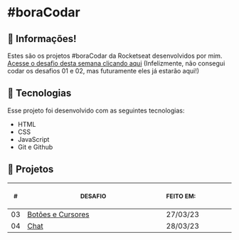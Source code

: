 # #boraCodar

## 📖 Informações!
Estes são os projetos #boraCodar da Rocketseat desenvolvidos por mim.
<a href="https://boracodar.dev">Acesse o desafio desta semana clicando aqui</a>
(Infelizmente, não consegui codar os desafios 01 e 02, mas futuramente eles já estarão aqui!)


## 🚀 Tecnologias

Esse projeto foi desenvolvido com as seguintes tecnologias:

- HTML
- CSS
- JavaScript
- Git e Github

## 📂 Projetos

<table>
    <thead>
        <tr>
            <th align="center">
                <img width="20" height="1"> 
                <p>
                    <small>#</small>
                </p>
            </th>
            <th align="center">
                <img width="300" height="1"> 
                <p> 
                    <small>
                        DESAFIO
                    </small>
                </p>
            </th>
            <th align="left">
                <img width="140" height="1">
                <p align="left"> 
                    <small>
                    FEITO EM:
                    </small>
                </p>
            </th>
        </tr>
    </thead>
    <tbody>
        <tr>
            <td>03</td>
            <td><a href="03">Botões e Cursores</a></td>
            <td>27/03/23</td>
        </tr>
        <tr>
            <td>04</td>
            <td><a href="04">Chat</a></td>
            <td>28/03/23</td>
        </tr>
    </tbody>
</table></p>